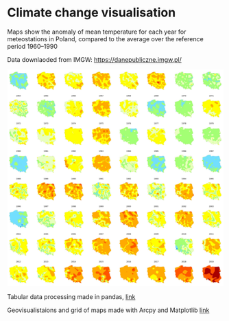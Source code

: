 # Climate change visualisation

Maps show the anomaly of mean temperature for each year for meteostations in Poland,
compared to the average over the reference period  1960–1990

Data downlaoded from IMGW: https://danepubliczne.imgw.pl/

![climate_change](grid.jpg)



Tabular data processing made in pandas, [link](https://github.com/marcinszwagrzyk/Climate_analysis/blob/master/Poland_climate_change.ipynb)


Geovisualistaions and grid of maps made with Arcpy and Matplotlib [link](https://github.com/marcinszwagrzyk/Climate_analysis/blob/master/map_plotting.py)

